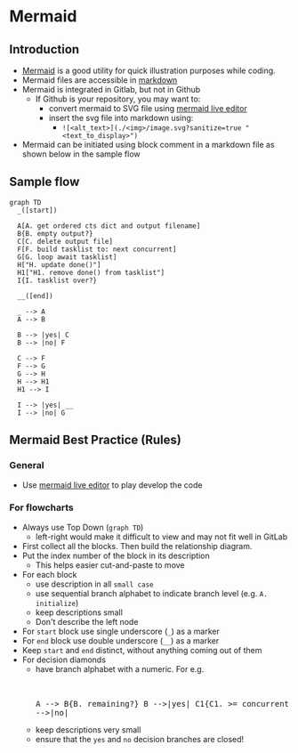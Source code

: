 # Mermaid
## Introduction
* [Mermaid](https://mermaid-js.github.io/mermaid/) is a good utility for quick illustration purposes while coding.
* Mermaid files are accessible in [markdown](https://commonmark.org/)
* Mermaid is integrated in Gitlab, but not in Github
  * If Github is your repository, you may want to:
    * convert mermaid to SVG file using [mermaid live editor](https://mermaid-js.github.io/mermaid-live-editor)
    * insert the svg file into markdown using: 
        * ```![<alt_text>](./<img>/image.svg?sanitize=true "<text_to_display>")```
* Mermaid can be initiated using block comment in a markdown file as shown below in the sample flow
## Sample flow
```mermaid
graph TD
  _([start])

  A[A. get ordered cts dict and output filename]
  B{B. empty output?}
  C[C. delete output file]
  F[F. build tasklist to: next concurrent]
  G[G. loop await tasklist]
  H["H. update done()"]
  H1["H1. remove done() from tasklist"]
  I{I. tasklist over?}

  __([end])

  _ --> A
  A --> B

  B --> |yes| C
  B --> |no| F

  C --> F
  F --> G
  G --> H
  H --> H1
  H1 --> I

  I --> |yes| __
  I --> |no| G

```

## Mermaid Best Practice (Rules)

### General
* Use [mermaid live editor](https://mermaid-js.github.io/mermaid-live-editor) to play develop the code


### For flowcharts
* Always use Top Down (`graph TD`)
  - left-right would make it difficult to view and may not fit well in GitLab
* First collect all the blocks. Then build the relationship diagram.
* Put the index number of the block in its description
  * This helps easier cut-and-paste to move
* For each block 
   - use description in all `small case`
   - use sequential branch alphabet to indicate branch level (e.g. `A. initialize`)
   - keep descriptions small
   - Don't describe the left node
* For `start` block use single underscore (`_`) as a marker
* For `end` block use double underscore (`__`) as a marker
* Keep `start` and `end` distinct, without anything coming out of them
* For decision diamonds
   -  have branch alphabet with a numeric. For e.g. <pre>  
            A --> B{B. remaining?}
            B -->|yes| C1{C1. >= concurrents?}
            B -->|no| __</pre>
   - keep descriptions very small
   - ensure that the `yes` and `no` decision branches are closed!